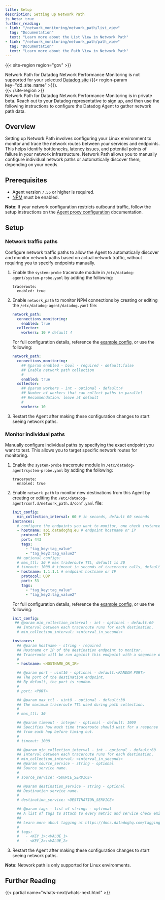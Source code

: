 ```yaml
---
title: Setup
description: Setting up Network Path
is_beta: true
further_reading:
- link: "/network_monitoring/network_path/list_view"
  tag: "Documentation"
  text: "Learn more about the List View in Network Path"
- link: "/network_monitoring/network_path/path_view"
  tag: "Documentation"
  text: "Learn more about the Path View in Network Path"
---
```


{{< site-region region="gov" >}}
<div class="alert alert-warning">Network Path for Datadog Network Performance Monitoring is not supported for your selected <a href="/getting_started/site">Datadog site</a> ({{< region-param key="dd_site_name" >}}).</div>
{{< /site-region >}}

<div class="alert alert-info">Network Path for Datadog Network Performance Monitoring is in private beta. Reach out to your Datadog representative to sign up, and then use the following instructions to configure the Datadog Agent to gather network path data.</div>


## Overview

Setting up Network Path involves configuring your Linux environment to monitor and trace the network routes between your services and endpoints. This helps identify bottlenecks, latency issues, and potential points of failure in your network infrastructure. Network Path allows you to manually configure individual network paths or automatically discover them, depending on your needs.

## Prerequisites

- Agent version `7.55` or higher is required.
- [NPM][1] must be enabled.

**Note**: If your network configuration restricts outbound traffic, follow the setup instructions on the [Agent proxy configuration][2] documentation.

## Setup

### Network traffic paths

Configure network traffic paths to allow the Agent to automatically discover and monitor network paths based on actual network traffic, without requiring you to specify endpoints manually.

1. Enable the `system-probe` traceroute module in `/etc/datadog-agent/system-probe.yaml` by adding the following:

   ```
   traceroute:
     enabled: true
   ```

2. Enable `network_path` to monitor NPM connections by creating or editing the `/etc/datadog-agent/datadog.yaml` file:

    ```yaml
    network_path:
      connections_monitoring:
        enabled: true
      collector:
        workers: 10 # default 4
    ```

    For full configuration details, reference the [example config][3], or use the following:

    ```yaml
    network_path:
      connections_monitoring:
        ## @param enabled - bool - required - default:false
        ## Enable network path collection
        #
        enabled: true
      collector:
        ## @param workers - int - optional - default:4
        ## Number of workers that can collect paths in parallel
        ## Recommendation: leave at default
        #
        workers: 10
    ```

3. Restart the Agent after making these configuration changes to start seeing network paths.

### Monitor individual paths

Manually configure individual paths by specifying the exact endpoint you want to test. This allows you to target specific network routes for monitoring.

1. Enable the `system-probe` traceroute module in `/etc/datadog-agent/system-probe.yaml` by adding the following:

   ```
   traceroute:
     enabled: true
   ```

2. Enable `network_path` to monitor new destinations from this Agent by creating or editing the `/etc/datadog-agent/conf.d/network_path.d/conf.yaml` file:

   ```yaml
   init_config:
     min_collection_interval: 60 # in seconds, default 60 seconds
   instances:
     # configure the endpoints you want to monitor, one check instance per endpoint
     - hostname: api.datadoghq.eu # endpoint hostname or IP
       protocol: TCP
       port: 443
       tags:
         - "tag_key:tag_value"
         - "tag_key2:tag_value2"
     ## optional configs:
     # max_ttl: 30 # max traderoute TTL, default is 30
     # timeout: 1000 # timeout in seconds of traceroute calls, default is 1s
     - hostname: 1.1.1.1 # endpoint hostname or IP
       protocol: UDP
       port: 53
       tags:
         - "tag_key:tag_value"
         - "tag_key2:tag_value2"
    ```

   For full configuration details, reference the [example config][4], or use the following:

   ```yaml
   init_config:
    ## @param min_collection_interval - int - optional - default:60
     ## Interval between each traceroute runs for each destination.
     # min_collection_interval: <interval_in_seconds>

   instances:
     ## @param hostname - string - required
     ## Hostname or IP of the destination endpoint to monitor.
     ## Traceroute will be run against this endpoint with a sequence of different TTL.
     #
     - hostname: <HOSTNAME_OR_IP>

     ## @param port - uint16 - optional - default:<RANDOM PORT>
     ## The port of the destination endpoint.
     ## By default, the port is random.
     #
     # port: <PORT>

     ## @param max_ttl - uint8 - optional - default:30
     ## The maximum traceroute TTL used during path collection.
     #
     # max_ttl: 30

     ## @param timeout - integer - optional - default: 1000
     ## Specifies how much time traceroute should wait for a response
     ## from each hop before timing out.
     #
     # timeout: 1000

     ## @param min_collection_interval - int - optional - default:60
     ## Interval between each traceroute runs for each destination.
     # min_collection_interval: <interval_in_seconds>
     ## @param source_service - string - optional
     ## Source service name.
     #
     # source_service: <SOURCE_SERVICE>

     ## @param destination_service - string - optional
     ## Destination service name.
     #
     # destination_service: <DESTINATION_SERVICE>

     ## @param tags - list of strings - optional
     ## A list of tags to attach to every metric and service check emitted by this instance.
     ##
     ## Learn more about tagging at https://docs.datadoghq.com/tagging
     #
     # tags:
     #   - <KEY_1>:<VALUE_1>
     #   - <KEY_2>:<VALUE_2>
   ```

3. Restart the Agent after making these configuration changes to start seeing network paths.

**Note**: Network path is only supported for Linux environments.

## Further Reading

{{< partial name="whats-next/whats-next.html" >}}

[1]: /network_monitoring/performance/setup/
[2]: https://docs.datadoghq.com/agent/configuration/proxy/?tab=linux
[3]: https://github.com/DataDog/datadog-agent/blob/main/pkg/config/config_template.yaml#L1645
[4]: https://github.com/DataDog/datadog-agent/blob/main/cmd/agent/dist/conf.d/network_path.d/conf.yaml.example
